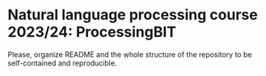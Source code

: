 # Natural language processing course 2023/24: ProcessingBIT

Please, organize README and the whole structure of the repository to be self-contained and reproducible.
